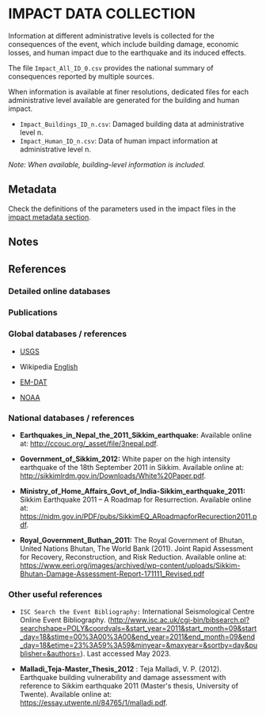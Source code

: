 # IMPACT DATA COLLECTION


Information at different administrative levels is collected for the consequences of the event, 
which include building damage, economic losses, and human impact due to the earthquake and its induced effects.

The file `Impact_All_ID_0.csv` provides the national summary of consequences reported by multiple sources.

When information is available at finer resolutions, dedicated files for each administrative level
available are generated for the building and human impact.

- `Impact_Buildings_ID_n.csv`: Damaged building data at administrative level n.
- `Impact_Human_ID_n.csv`: Data of human impact information at administrative level n.

_Note: When available, building-level information is included._


## Metadata

Check the definitions of the parameters used in the impact files in the [impact metadata section](https://gitlab.openquake.org/risk/ecd/-/blob/main/metadata.md#impact-data).


## Notes


## References


### Detailed online databases


### Publications


### Global databases / references

- [USGS](https://earthquake.usgs.gov/earthquakes/eventpage/usp000j88b/executive)

- Wikipedia [English](https://en.wikipedia.org/wiki/2011_Sikkim_earthquake)

- [EM-DAT](https://public.emdat.be/data)

- [NOAA](https://www.ngdc.noaa.gov/hazel/view/hazards/earthquake/event-more-info/9842)


### National databases / references

- **Earthquakes_in_Nepal_the_2011_Sikkim_earthquake:** Available online at: http://ccouc.org/_asset/file/3nepal.pdf.

- **Government_of_Sikkim_2012:** White paper on the high intensity earthquake of the 18th September 2011 in Sikkim. Available online at: http://sikkimlrdm.gov.in/Downloads/White%20Paper.pdf.

- **Ministry_of_Home_Affairs_Govt_of_India-Sikkim_earthquake_2011:** Sikkim Earthquake 2011 – A Roadmap for Resurrection. Available online at: https://nidm.gov.in/PDF/pubs/SikkimEQ_ARoadmapforRecurection2011.pdf.

- **Royal_Government_Buthan_2011:** The Royal Government of Bhutan, United Nations Bhutan, The World Bank (2011). Joint Rapid Assessment for Recovery, Reconstruction, and Risk Reduction. Available online at: https://www.eeri.org/images/archived/wp-content/uploads/Sikkim-Bhutan-Damage-Assessment-Report-171111_Revised.pdf


### Other useful references

- `ISC Search the Event Bibliography:` International Seismological Centre Online Event Bibliography. (http://www.isc.ac.uk/cgi-bin/bibsearch.pl?searchshape=POLY&coordvals=&start_year=2011&start_month=09&start_day=18&stime=00%3A00%3A00&end_year=2011&end_month=09&end_day=18&etime=23%3A59%3A59&minyear=&maxyear=&sortby=day&publisher=&authors=). Last accessed May 2023.

- **Malladi_Teja-Master_Thesis_2012** : Teja Malladi, V. P. (2012). Earthquake building vulnerability and damage assessment with reference to Sikkim earthquake 2011 (Master's thesis, University of Twente). Available online at: https://essay.utwente.nl/84765/1/malladi.pdf.